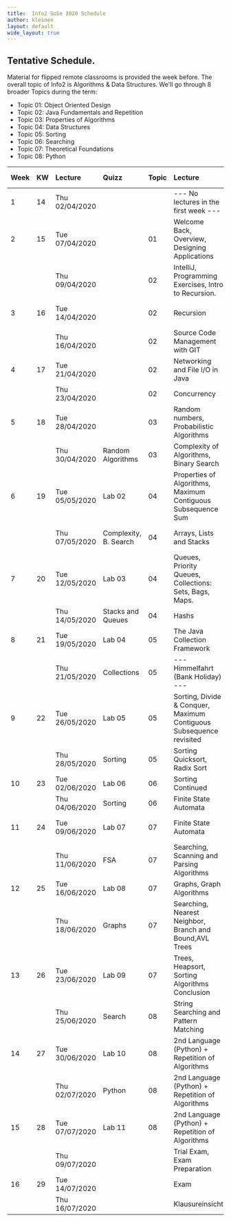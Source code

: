 ```yaml
---
title:  Info2 SoSe 2020 Schedule
author: kleinen
layout: default
wide_layout: true
---
```


## Tentative Schedule.

Material for flipped remote classrooms is provided the week before. The overall topic of Info2 is Algorithms & Data Structures.
We'll go through 8 broader Topics during the term:

* Topic 01: Object Oriented Design
* Topic 02: Java Fundamentals and Repetition
* Topic 03: Properties of Algorithms
* Topic 04: Data Structures
* Topic 05: Sorting
* Topic 06: Searching
* Topic 07: Theoretical Foundations
* Topic 08: Python

| Week | KW | Lecture        | Quizz                 | Topic | Lecture                                                             | Lab # | Lab Topic                                                         |
|:-----|:---|:---------------|:----------------------|:------|:--------------------------------------------------------------------|:------|:------------------------------------------------------------------|
| 1    | 14 | Thu 02/04/2020 |                       |       | --- No lectures in the first week ---                               |       | --- No labs in the  first week ---                                |
| 2    | 15 | Tue 07/04/2020 |                       | 01    | Welcome Back, Overview, Designing Applications                      | 1     | [Designing an Application, CRC Cards  (Pre-Lab!)](../labs/lab-01) |
|      |    | Thu 09/04/2020 |                       | 02    | IntelliJ, Programming Exercises, Intro to Recursion.                |       | (OO Design)                                                       |
| 3    | 16 | Tue 14/04/2020 |                       | 02    | Recursion                                                           | 2     | [Implementing CRC cards (Pre-Lab!)](../labs/lab-02)               |
|      |    | Thu 16/04/2020 |                       | 02    | Source Code Management with GIT                                     |       | (OO Design)                                                       |
| 4    | 17 | Tue 21/04/2020 |                       | 02    | Networking and File I/O in Java                                     |       | Extra Time for GIT                                                |
|      |    | Thu 23/04/2020 |                       | 02    | Concurrency                                                         |       |                                                                   |
| 5    | 18 | Tue 28/04/2020 |                       | 03    | Random numbers, Probabilistic Algorithms                            | 3     | [Histogram](../labs/lab-03)  (Pre-Lab!)                           |
|      |    | Thu 30/04/2020 | Random Algorithms     | 03    | Complexity of Algorithms, Binary Search                             |       | (Java Fundamentals)                                               |
| 6    | 19 | Tue 05/05/2020 | Lab 02                | 04    | Properties of Algorithms, Maximum Contiguous Subsequence Sum        | 4     | [Chatterbox](../labs/lab-04)  (Pre-Lab!)                          |
|      |    | Thu 07/05/2020 | Complexity, B. Search | 04    | Arrays, Lists and Stacks                                            |       | (Java Networking, Concurrency)                                    |
| 7    | 20 | Tue 12/05/2020 | Lab 03                | 04    | Queues, Priority Queues, Collections: Sets, Bags, Maps.             | 5     | [Execution Times](../labs/lab-05) (Pre-Lab!)                      |
|      |    | Thu 14/05/2020 | Stacks and Queues     | 04    | Hashs                                                               |       | (Properties of Algorithms)                                        |
| 8    | 21 | Tue 19/05/2020 | Lab 04                | 05    | The Java Collection Framework                                       | 6     | [Reverse Polish Notation](../labs/lab-06) (Pre-Lab!)              |
|      |    | Thu 21/05/2020 | Collections           | 05    | --- Himmelfahrt (Bank Holiday) ---                                  |       | (Recursion)                                                       |
| 9    | 22 | Tue 26/05/2020 | Lab 05                | 05    | Sorting, Divide & Conquer, Maximum Contiguous Subsequence revisited | 7     | [Recursive Triangles](../labs/lab-07) (Pre-Lab!)                  |
|      |    | Thu 28/05/2020 | Sorting               | 05    | Sorting Quicksort, Radix Sort                                       |       | (Recursion)                                                       |
| 10   | 23 | Tue 02/06/2020 | Lab 06                | 06    | Sorting Continued                                                   | 8     | [Eight Queens](../labs/lab-08) (Pre-Lab!)                         |
|      |    | Thu 04/06/2020 | Sorting               | 06    | Finite State Automata                                               |       | (Recursion, Backtracking)                                         |
| 11   | 24 | Tue 09/06/2020 | Lab 07                | 07    | Finite State Automata                                               | 9     | [Probabilistic Algorithms](../labs/lab-09)  (Pre-Lab!)            |
|      |    | Thu 11/06/2020 | FSA                   | 07    | Searching, Scanning and Parsing Algorithms                          |       | (Concurrency, Random)                                             |
| 12   | 25 | Tue 16/06/2020 | Lab 08                | 07    | Graphs, Graph Algorithms                                            | 10    | [Getting from A to B](../labs/lab-10)                             |
|      |    | Thu 18/06/2020 | Graphs                | 07    | Searching, Nearest Neighbor, Branch and Bound,AVL Trees             |       | (Graphs and Graph Algorithms)                                     |
| 13   | 26 | Tue 23/06/2020 | Lab 09                | 07    | Trees, Heapsort, Sorting Algorithms Conclusion                      | 11    | [Finite State Automata and Sorting](../labs/lab-11)               |
|      |    | Thu 25/06/2020 | Search                | 08    | String Searching and Pattern Matching                               |       | (Theoretical Foundations, FSA)                                    |
| 14   | 27 | Tue 30/06/2020 | Lab 10                | 08    | 2nd Language (Python) + Repetition of Algorithms                    | 12    | [Scrabble Cheater Basic Edition](../labs/lab-12)                  |
|      |    | Thu 02/07/2020 | Python                | 08    | 2nd Language (Python) + Repetition of Algorithms                    |       | (Hashes)                                                          |
| 15   | 28 | Tue 07/07/2020 | Lab 11                | 08    | 2nd Language (Python) + Repetition of Algorithms                    | 13    | [Scrabble Cheater Deluxe](../labs/lab-13)                         |
|      |    | Thu 09/07/2020 |                       |       | Trial Exam, Exam Preparation                                        |       | (Hashes)                                                          |
| 16   | 29 | Tue 14/07/2020 |                       |       | Exam                                                                |       |                                                                   |
|      |    | Thu 16/07/2020 |                       |       | Klausureinsicht                                                     |       |                                                                   |
